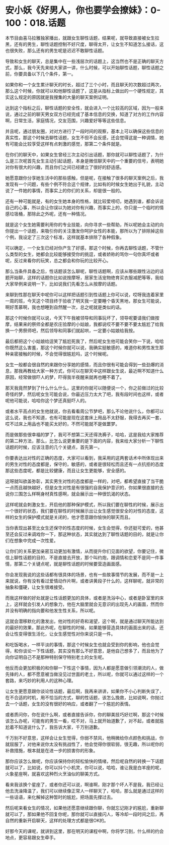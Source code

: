 # 安小妖《好男人，你也要学会撩妹》：0-100：018.话题

本节目由喜马拉雅独家播出，就跟女生聊性话题，结果呢，就导致直接被女生拉黑，还有的男生，聊性话题控制不好尺度，聊得太开，让女生不知道怎么接话，这也很失败，那么还有的男生呢是迟迟不敢聊性话题。

导致和女生的聊天，总是集中在一些浅层次的话题上，这当然也不是正确的聊天方式，那么，我今天先来给大家讲一讲，什么时候，可以开始聊性话题，聊性话题之前，你要具备以下几个条件，第一。

如果你和一个女生累计聊天的时长，超过了三个小时，而且聊天的次数超过两次，那么这个时候，你就可以和他聊性话题了，这是从指标上做出的一个硬性规定，其实这么规定的原因就是我搜集的大量的聊天案例证明。

达到这个指标之后，聊性话题的安全性，就会进入一个比较高的区域，因为一般来说，通过之前的聊天男女双方已经完成了基本信息的交换，知道了对方的工作内容啊，日常生活，家庭情况，交友范围，兴趣爱好等等这些信息。

并且呢，通过朋友圈，对对方进行了一段时间的观察，基本上可以确保这些信息的真实性，那这个时候去聊性话题，女生不但不会反感，还会觉得这是一种调情，她有可能会比较享受这样有点刺激的感觉，那第二个条件就是。

在你们的聊天中，如果女生曾经三次主动引出话题，那你就可以聊性话题了，为什么是三次呢首先女生主动引起话题，本身是微信聊天中的一个重要的信号，表明她对你有很大的兴趣，而且你们之间已经建立了很好的舒适感。

她愿意跟你分享她生活中的那些感触，但是呢，在接触了很多的聊天案例之后，我发现有一个问题，有些个例不符合这个规律，比如有的时候女生她出于礼貌，主动说了一件她的事情，而事实上的你们的关系，却是很一般的。

还有一种可能就是，有的女生她本身的性格，就比较爱唠叨，她遇到谁，都会诉说自己的心事，所以会让你误以为她对你有兴趣，而事实上的，你只是一个临时的情感垃圾桶，那除此之外呢，还有一种情况。

就是这个女生她需要利用你的专业技能，向你寻求一些帮助，所以呢她会主动的向你提出一个话题，来吸引你的关注激发你呵护女性的本能，那所以为了排除掉这些个例，我设定了三次这个标准，这样就基本排除了各种假象。

可以确定，一个女生已经对你产生了好感，那这个时候，你再去聊性话题，不管什么类型的女生，她都会比较能够接受你的挑逗，或者娇称的骂你一句你真坏或者呢，反过来看你的玩笑，总之都会和你玩的比较开心。

那么当条件具备之后，性话题该怎么聊呢，聊性话题啊，应该从哪些跟性沾边的话题开始聊，这样的话题你比如说按摩呀，居家生活宠物绝育买衣服减肥等等，我给大家举例来说明一下，比如说我们先看怎么从按摩的话题。

来聊到性那在聊天中呢你可以这样把话题引到性话题上你可以说，哎呀我连着家里一周的班，今天这个项目终于验收了明天我一定要睡个昏天黑地，那女生可能说，啊好羡慕啊，我也想睡到自然醒一次，总之呢就是类似的话。

那这个时候你就可以说，今天下午我被领导和同事玩坏了，领导呢要请我们做按摩，结果来的祭师全都是农庄验摩的小姑娘，我都说哎不要不要不要太尴尬了给我换一个男祭师吧，然后领导和同事们就起哄，一定要小姑娘给我按。

最后都把这个小姑娘给逗笑了尴尬死我了，然后呢女生他可能会笑你一下说，哈哈你既然这么害羞，那这个时候你就可以说，我确实挺敏感的，难道你和男性发生那种亲密接触的时候，不会觉得很尴尬吗，这个时候呢。

女生一般都会很自然的来跟你分享她的感情，而且你很有可能会得到一些劲爆的消息，那我再教给大家一种方式，你可以在聊天中这样跟女生说，最近啊不知道什么原因，经常做很吓人的梦，吓得我半夜醒来就再也睡不着了。

那天我竟然梦到了什么什么什么，这里的你就可以随便说一个，你之前做过的比较奇怪的梦，然后呢女生可能会说，你最近压力太大了吧，我有段时间也这样，或者呢他可能说，哈哈你这个梦还真挺吓人的。

或者水平高点的女生他就说，你去看看周公节梦吧，那么不论他说什么，你都可以这么说，我也不知道，也有可能是现在这套床上用品不太舒服，我得去再买一套，哎不过床上用品也不能买太好的，不然可能就不是做噩梦。

而是做那些很幸福的梦了，我可不想第二天还得洗褥子，哈哈，这是我给大家推荐的第二种方法，那么，比怎么说更重要的是下面的内容，我来给大家分析一下聊性话题的时候，应该注意的几个关键点，首先第一。

你要表达出对性的正确的态度，大家可以看到，我采用的这两套话术中所体现出来的男生对性的态度都是，保守的，敏感的，或者是很轻松而且还有一点抗拒的态度那这些态度呢，都是比较健康，而且让女生更能够，安全感的。

这呀就叫欲盖弥彰，其实男生对性的态度都是一样的，对吧，都希望直接了当干脆一点而且越快越好，但是女生对性是有很强的自我保护意识的，你如果很直接的去说你三围怎么样啊身材真性感啊，就会展示出一种很饥渴的状态。

这样呢就会刺激女生，开启他的那种保护模式，所以我们要在聊性的时候，展示出一个很好的状态，我们要在聊性的时候展示出让女生感觉很安全的对性的态度，这样的女生的保护模式就是关闭的，他才愿意跟你愉快的聊天而且。

当你表现出甚至比女生还保守的性态度的时候，女生会觉得，你还挺可爱的，他甚至还会反过来调戏你一下，那这种状态，其实就达到了聊性话题的目的，就是让你们在想象中完成一次性爱。

让你们的关系更加亲密互动更加有激情，从而提升你们见面的欲望，你要记住，微信上聊性话题的目的，不是直接去开放，那个叫约炮，跟调情和恋爱不是同一件事情，那第二个关键点呢，就是聊性话题的时候要营造画面感。

你会发现我说的这些话都有很具体的场景，也有一些故事情节的发展，而不是一上来就说，你有没有看过爱情动作片啊，或者讲黄段子什么的，这样聊呢，就非常的抽象和僵硬，让女生很难接受。

而我这样做的好处就是让性话题更加的具体，或者是洗浴中心，或者是卧室里的床上，这样就会引发人的想象力，他在大脑里就会无意识的出现先人的画面，然而你并没有明确的指向要和他发生性关系，所以呢。

这就会潜移默化的激发出，他对性的好奇和渴望，这个啊，就是通过聊天所能达到的最好的效果，那此外呢，在聊性的时候，如果能够营造具体的画面出来的话，还会让性变得很生活化，让女生感觉性对你来说只是一件。

和吃饭喝水，一样平淡的事情，那这个时候女生也就会受到你的影响，他也会觉得，和你谈论一下性话题，其实没有那么不好意思，是他自己想多了，而且他为了向你证明自己不是那种特别保守特别老土的女生呢。

他反而会更加积极的和你聊一下性这个事情，因为人都是愿意做引领潮流的人，做先锋的人，都不愿意被当做没见过世面的老土，所以呢，你就可以通过这样的一个套路，来巧妙的利用人的这种心理。

让女生更愿意跟你谈论性话题，最后啊，我再来讲讲，如果你不小心判断失误了，在不合适的时机，用不恰当的方式，聊的性话题，该怎么挽救，比如说啊，你抛过去一个话题，女生的没有很好的响应，或者翻了一个尴尬的表情。

或者质问你，你在说什么啊，或者直接告诉你，你的聊美技巧好烂啊，那这个时候该怎么办呢，可能有的男生一看，哎不对，马上就开始道歉了，对不起，或者就尴尬着不知道说什么了，我告诉大家，千万别道歉。

千万别不好意思，这样会让女生觉得，你弱不禁风，他稍微给你点颜色和挑战，你就屈服了，对他来说你太没有挑战性了，他会觉得你很软弱，很无趣，所以呢你的补救措施，根本就是在进一步的损害你的形象。

那你应该怎么做呢，你应该保持你的轻松愉快的情绪，然后呢自然的转换一下话题就可以了，比如说，你可以抖个小机灵，你可以说，哈哈，谁让我是白羊座的呢，火象星座啊，就喜欢这种烈火烹油似的聊美方式。

看来我该换个星座了，或者你还可以说，啊谁啊，刚才那个坏人不是我，我已经让他去洗澡降温了，我们可以继续像正常人一样聊天了，哈哈，那么就是通过这样的一些话语，来化解掉这种暂时的尴尬，把场面先撑过去。

然后呢来看女生的情况，如果他还愿意继续跟你聊，你就忘记刚才的尴尬，重新聊就可以了，那如果他不回复你呢，那你就可以直接闪人，等冷却一段时间之后，再自然的重新开启聊天，这样的处理方式都是很OK的。

好那今天的课呢，就讲到这里，那在明天的课程中啊，你将学习到，什么样的约会地点，更容易跟女生牵手。